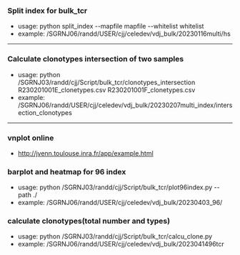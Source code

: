 ### Split index for bulk_tcr 
- usage: python split_index --mapfile mapfile --whitelist whitelist
- example: /SGRNJ06/randd/USER/cjj/celedev/vdj_bulk/20230116multi/hs
---
### Calculate clonotypes intersection of two samples
- usage: python /SGRNJ03/randd/cjj/Script/bulk_tcr/clonotypes_intersection R230201001E_clonetypes.csv R230201001F_clonetypes.csv
- example: /SGRNJ06/randd/USER/cjj/celedev/vdj_bulk/20230207multi_index/intersection_clonotypes
---
### vnplot online
- http://jvenn.toulouse.inra.fr/app/example.html
### barplot and heatmap for 96 index
- usage: python /SGRNJ03/randd/cjj/Script/bulk_tcr/plot96index.py --path ./
- example: /SGRNJ06/randd/USER/cjj/celedev/vdj_bulk/20230403_96/
### calculate clonotypes(total number and types)
- usage: python /SGRNJ03/randd/cjj/Script/bulk_tcr/calcu_clone.py
- example: /SGRNJ06/randd/USER/cjj/celedev/vdj_bulk/2023041496tcr
